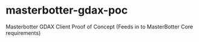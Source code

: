 # masterbotter-gdax-poc
Masterbotter GDAX Client Proof of Concept (Feeds in to MasterBotter Core requirements)
